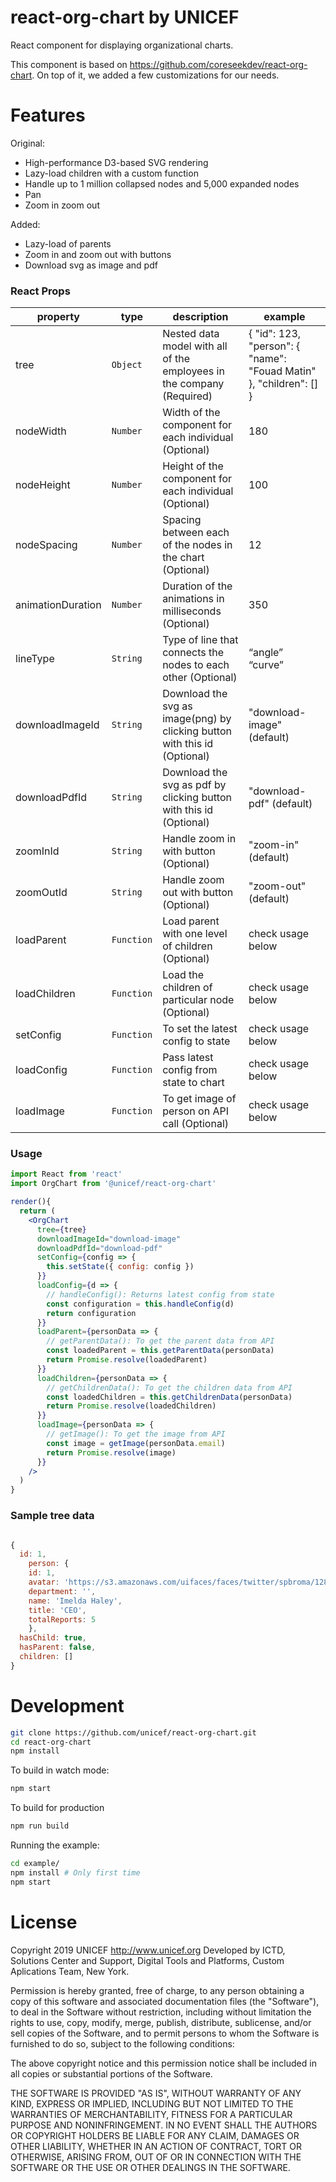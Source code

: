 # react-org-chart by UNICEF

React component for displaying organizational charts.

This component is based on https://github.com/coreseekdev/react-org-chart. On top of it, we added a few customizations for our needs.

# Features

Original:

- High-performance D3-based SVG rendering
- Lazy-load children with a custom function
- Handle up to 1 million collapsed nodes and 5,000 expanded nodes
- Pan
- Zoom in zoom out

Added:

- Lazy-load of parents
- Zoom in and zoom out with buttons
- Download svg as image and pdf

### React Props

| **property**      | **type**   | **description**                                                           | **example**                                                        |
| ----------------- | ---------- | ------------------------------------------------------------------------- | ------------------------------------------------------------------ |
| tree              | `Object`   | Nested data model with all of the employees in the company (Required)     | { "id": 123, "person": { "name": "Fouad Matin" }, "children": [] } |  |
| nodeWidth         | `Number`   | Width of the component for each individual (Optional)                     | 180                                                                |
| nodeHeight        | `Number`   | Height of the component for each individual (Optional)                    | 100                                                                |
| nodeSpacing       | `Number`   | Spacing between each of the nodes in the chart (Optional)                 | 12                                                                 |
| animationDuration | `Number`   | Duration of the animations in milliseconds (Optional)                     | 350                                                                |
| lineType          | `String`   | Type of line that connects the nodes to each other (Optional)             | “angle” “curve”                                                    |
| downloadImageId   | `String`   | Download the svg as image(png) by clicking button with this id (Optional) | "download-image" (default)                                         |
| downloadPdfId     | `String`   | Download the svg as pdf by clicking button with this id (Optional)        | "download-pdf" (default)                                           |
| zoomInId          | `String`   | Handle zoom in with button (Optional)                                     | "zoom-in" (default)                                                |
| zoomOutId         | `String`   | Handle zoom out with button (Optional)                                    | "zoom-out" (default)                                               |
| loadParent        | `Function` | Load parent with one level of children (Optional)                         | check usage below                                                  |
| loadChildren      | `Function` | Load the children of particular node (Optional)                           | check usage below                                                  |
| setConfig         | `Function` | To set the latest config to state                                         | check usage below                                                  |
| loadConfig        | `Function` | Pass latest config from state to chart                                    | check usage below                                                  |
| loadImage         | `Function` | To get image of person on API call (Optional)                             | check usage below                                                  |

### Usage

```jsx
import React from 'react'
import OrgChart from '@unicef/react-org-chart'

render(){
  return (
    <OrgChart
      tree={tree}
      downloadImageId="download-image"
      downloadPdfId="download-pdf"
      setConfig={config => {
        this.setState({ config: config })
      }}
      loadConfig={d => {
        // handleConfig(): Returns latest config from state
        const configuration = this.handleConfig(d)
        return configuration
      }}
      loadParent={personData => {
        // getParentData(): To get the parent data from API
        const loadedParent = this.getParentData(personData)
        return Promise.resolve(loadedParent)
      }}
      loadChildren={personData => {
        // getChildrenData(): To get the children data from API
        const loadedChildren = this.getChildrenData(personData)
        return Promise.resolve(loadedChildren)
      }}
      loadImage={personData => {
        // getImage(): To get the image from API
        const image = getImage(personData.email)
        return Promise.resolve(image)
      }}
    />
  )
}
```

### Sample tree data

```jsx

{
  id: 1,
    person: {
    id: 1,
    avatar: 'https://s3.amazonaws.com/uifaces/faces/twitter/spbroma/128.jpg',
    department: '',
    name: 'Imelda Haley',
    title: 'CEO',
    totalReports: 5
    },
  hasChild: true,
  hasParent: false,
  children: []
}

```

# Development

```bash
git clone https://github.com/unicef/react-org-chart.git
cd react-org-chart
npm install
```

To build in watch mode:

```bash
npm start
```

To build for production

```bash
npm run build
```

Running the example:

```bash
cd example/
npm install # Only first time
npm start
```

# License

Copyright 2019 UNICEF http://www.unicef.org
Developed by ICTD, Solutions Center and Support, Digital Tools and Platforms, Custom Aplications Team, New York.

Permission is hereby granted, free of charge, to any person obtaining a copy of this software and associated documentation files (the "Software"), to deal in the Software without restriction, including without limitation the rights to use, copy, modify, merge, publish, distribute, sublicense, and/or sell copies of the Software, and to permit persons to whom the Software is furnished to do so, subject to the following conditions:

The above copyright notice and this permission notice shall be included in all copies or substantial portions of the Software.

THE SOFTWARE IS PROVIDED "AS IS", WITHOUT WARRANTY OF ANY KIND, EXPRESS OR IMPLIED, INCLUDING BUT NOT LIMITED TO THE WARRANTIES OF MERCHANTABILITY, FITNESS FOR A PARTICULAR PURPOSE AND NONINFRINGEMENT. IN NO EVENT SHALL THE AUTHORS OR COPYRIGHT HOLDERS BE LIABLE FOR ANY CLAIM, DAMAGES OR OTHER LIABILITY, WHETHER IN AN ACTION OF CONTRACT, TORT OR OTHERWISE, ARISING FROM, OUT OF OR IN CONNECTION WITH THE SOFTWARE OR THE USE OR OTHER DEALINGS IN THE SOFTWARE.
